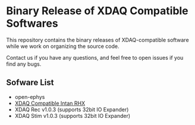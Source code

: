 # Binary Release of XDAQ Compatible Softwares

This repository contains the binary releases of XDAQ-compatible software while we work on organizing the source code.

Contact us if you have any questions, and feel free to open issues if you find any bugs.

## Sofware List
* open-ephys 
* [XDAQ Compatible Intan RHX](https://github.com/kontex-neuro/Intan-RHX/releases/tag/v3.1.0-xdaq1)
* XDAQ Rec v1.0.3 (supports 32bit IO Expander)
* XDAQ Stim v1.0.3 (supports 32bit IO Expander)
